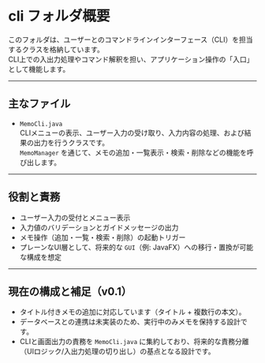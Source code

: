 # cli フォルダ概要

このフォルダは、ユーザーとのコマンドラインインターフェース（CLI）を担当するクラスを格納しています。  
CLI上での入出力処理やコマンド解釈を担い、アプリケーション操作の「入口」として機能します。

---

## 主なファイル

- `MemoCli.java`  
  CLIメニューの表示、ユーザー入力の受け取り、入力内容の処理、および結果の出力を行うクラスです。  
  `MemoManager` を通じて、メモの追加・一覧表示・検索・削除などの機能を呼び出します。

---

## 役割と責務

- ユーザー入力の受付とメニュー表示
- 入力値のバリデーションとガイドメッセージの出力
- メモ操作（追加・一覧・検索・削除）の起動トリガー
- プレーンなUI層として、将来的な `GUI`（例: JavaFX）への移行・置換が可能な構成を想定

---

## 現在の構成と補足（v0.1）

- タイトル付きメモの追加に対応しています（タイトル + 複数行の本文）。
- データベースとの連携は未実装のため、実行中のみメモを保持する設計です。
- CLIと画面出力の責務を `MemoCli.java` に集約しており、将来的な責務分離（UIロジック/入出力処理の切り出し）の基点となる設計です。
  